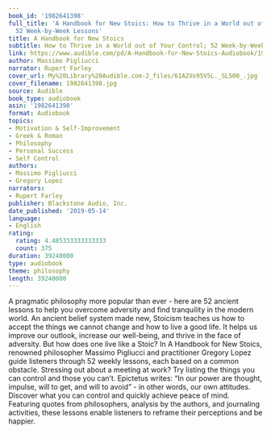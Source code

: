 ```yaml
---
book_id: '1982641398'
full_title: 'A Handbook for New Stoics: How to Thrive in a World out of Your Control;
  52 Week-by-Week Lessons'
title: A Handbook for New Stoics
subtitle: How to Thrive in a World out of Your Control; 52 Week-by-Week Lessons
link: https://www.audible.com/pd/A-Handbook-for-New-Stoics-Audiobook/1982641398
author: Massimo Pigliucci
narrator: Rupert Farley
cover_url: My%20Library%20Audible.com-2_files/61A2Vo95V5L._SL500_.jpg
cover_filename: 1982641398.jpg
source: Audible
book_type: audiobook
asin: '1982641398'
format: Audiobook
topics:
- Motivation & Self-Improvement
- Greek & Roman
- Philosophy
- Personal Success
- Self Control
authors:
- Massimo Pigliucci
- Gregory Lopez
narrators:
- Rupert Farley
publisher: Blackstone Audio, Inc.
date_published: '2019-05-14'
language:
- English
rating:
  rating: 4.485333333333333
  count: 375
duration: 39240000
type: audiobook
theme: philosophy
length: 39240000
---
```

A pragmatic philosophy more popular than ever - here are 52 ancient lessons to help you overcome adversity and find tranquility in the modern world.
An ancient belief system made new, Stoicism teaches us how to accept the things we cannot change and how to live a good life. It helps us improve our outlook, increase our well-being, and thrive in the face of adversity. But how does one live like a Stoic?
In A Handbook for New Stoics, renowned philosopher Massimo Pigliucci and practitioner Gregory Lopez guide listeners through 52 weekly lessons, each based on a common obstacle. Stressing out about a meeting at work? Try listing the things you can control and those you can’t. Epictetus writes: “In our power are thought, impulse, will to get, and will to avoid” - in other words, our own attitudes. Discover what you can control and quickly achieve peace of mind.
Featuring quotes from philosophers, analysis by the authors, and journaling activities, these lessons enable listeners to reframe their perceptions and be happier.

